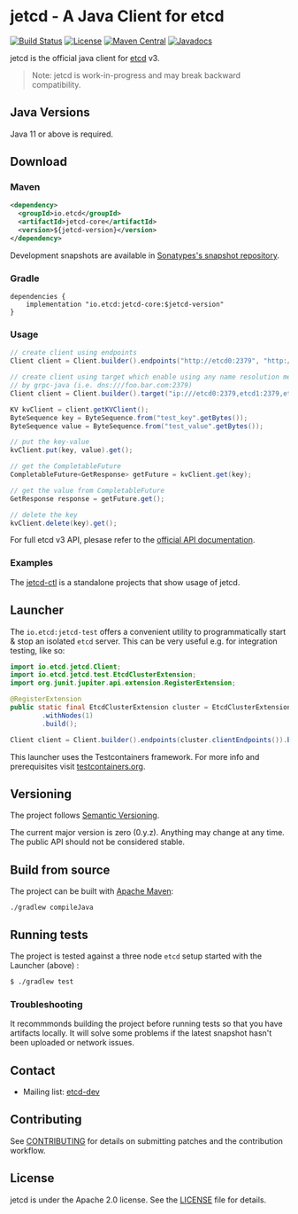 # jetcd - A Java Client for etcd
[![Build Status](https://github.com/etcd-io/jetcd/actions/workflows/build-master.yml/badge.svg)](https://github.com/etcd-io/jetcd/actions)
[![License](https://img.shields.io/badge/Licence-Apache%202.0-blue.svg?style=flat-square)](http://www.apache.org/licenses/LICENSE-2.0.html)
[![Maven Central](https://img.shields.io/maven-central/v/io.etcd/jetcd-core.svg?style=flat-square)](https://search.maven.org/#search%7Cga%7C1%7Cio.etcd)
[![Javadocs](http://www.javadoc.io/badge/io/etcd/jetcd-core.svg)](https://javadoc.io/doc/io.etcd/jetcd-core)

jetcd is the official java client for [etcd](https://github.com/etcd-io/etcd) v3.

> Note: jetcd is work-in-progress and may break backward compatibility.

## Java Versions

Java 11 or above is required.

## Download

### Maven
```xml
<dependency>
  <groupId>io.etcd</groupId>
  <artifactId>jetcd-core</artifactId>
  <version>${jetcd-version}</version>
</dependency>
```

Development snapshots are available in [Sonatypes's snapshot repository](https://oss.sonatype.org/content/repositories/snapshots/io/etcd).

### Gradle

```
dependencies {
    implementation "io.etcd:jetcd-core:$jetcd-version"
}
```

### Usage

```java
// create client using endpoints
Client client = Client.builder().endpoints("http://etcd0:2379", "http://etcd1:2379", "http://etcd2:2379").build();
```

```java
// create client using target which enable using any name resolution mechanism provided
// by grpc-java (i.e. dns:///foo.bar.com:2379)
Client client = Client.builder().target("ip:///etcd0:2379,etcd1:2379,etcd2:2379").build();
```

```java
KV kvClient = client.getKVClient();
ByteSequence key = ByteSequence.from("test_key".getBytes());
ByteSequence value = ByteSequence.from("test_value".getBytes());

// put the key-value
kvClient.put(key, value).get();

// get the CompletableFuture
CompletableFuture<GetResponse> getFuture = kvClient.get(key);

// get the value from CompletableFuture
GetResponse response = getFuture.get();

// delete the key
kvClient.delete(key).get();
```

For full etcd v3 API, plesase refer to the [official API documentation](https://etcd.io/docs/current/learning/api/).

### Examples

The [jetcd-ctl](https://github.com/etcd-io/jetcd/tree/master/jetcd-ctl) is a standalone projects that show usage of jetcd.

## Launcher

The `io.etcd:jetcd-test` offers a convenient utility to programmatically start & stop an isolated `etcd` server.  This can be very useful e.g. for integration testing, like so:

```java
import io.etcd.jetcd.Client;
import io.etcd.jetcd.test.EtcdClusterExtension;
import org.junit.jupiter.api.extension.RegisterExtension;

@RegisterExtension 
public static final EtcdClusterExtension cluster = EtcdClusterExtension.builder()
        .withNodes(1)
        .build();

Client client = Client.builder().endpoints(cluster.clientEndpoints()).build();
```

This launcher uses the Testcontainers framework.
For more info and prerequisites visit [testcontainers.org](https://www.testcontainers.org).

## Versioning

The project follows [Semantic Versioning](http://semver.org/).

The current major version is zero (0.y.z). Anything may change at any time. The public API should not be considered stable.

## Build from source

The project can be built with [Apache Maven](https://maven.apache.org/):

```
./gradlew compileJava
```

## Running tests

The project is tested against a three node `etcd` setup started with the Launcher (above) :

```sh
$ ./gradlew test
````

### Troubleshooting

It recommmonds building the project before running tests so that you have artifacts locally. It will solve some problems if the latest snapshot hasn't been uploaded or network issues.

## Contact

* Mailing list: [etcd-dev](https://groups.google.com/forum/?hl=en#!forum/etcd-dev)

## Contributing

See [CONTRIBUTING](https://github.com/etcd-io/jetcd/blob/master/CONTRIBUTING.md) for details on submitting patches and the contribution workflow.

## License

jetcd is under the Apache 2.0 license. See the [LICENSE](https://github.com/etcd-io/jetcd/blob/master/LICENSE) file for details.
